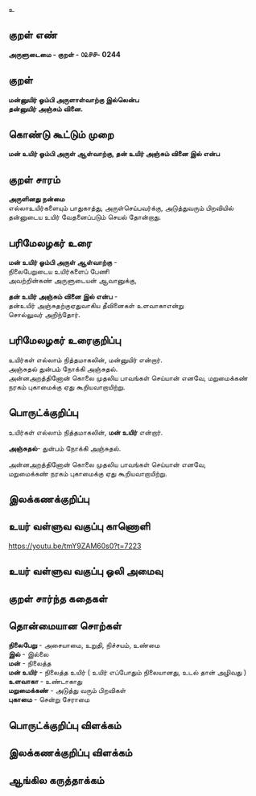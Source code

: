 உ

## குறள் எண் 

**அருளுடைமை - குறள் - ௦௨௪௪- 0244**  

## குறள் 

**மன்னுயிர் ஓம்பி அருளாள்வாற்கு இல்லென்ப  
தன்னுயிர் அஞ்சும் வினை.**

## கொண்டு கூட்டும் முறை

**மன் உயிர் ஓம்பி அருள் ஆள்வாற்கு, தன் உயிர் அஞ்சும் வினை இல் என்ப**

## குறள் சாரம் 

**அருளினது நன்மை**  
எல்லாஉயிர்களையும் பாதுகாத்து, அருள்செய்பவர்க்கு, அடுத்துவரும் பிறவியில்  
தன்னுடைய உயிர் வேதனைப்படும் செயல் தோன்றாது.  

## பரிமேலழகர் உரை

**மன் உயிர் ஓம்பி அருள் ஆள்வாற்கு** -  
நிலைபேறுடைய உயிர்களைப் பேணி  
அவற்றின்கண் அருளுடையன் ஆவானுக்கு,  

**தன் உயிர் அஞ்சும் வினை இல் என்ப** -  
தன்உயிர் அஞ்சுதற்குஏதுவாகிய தீவினைகள் உளவாகாஎன்று  
சொல்லுவர் அறிந்தோர். 

## பரிமேலழகர் உரைகுறிப்பு   

உயிர்கள் எல்லாம் நித்தமாகலின், மன்னுயிர் என்றார்.  
அஞ்சுதல் துன்பம் நோக்கி அஞ்சுதல்.  
அன்னஅறத்தினோன் கொலை முதலிய பாவங்கள் செய்யான் எனவே, மறுமைக்கண் நரகம் புகாமைக்கு ஏது கூறியவாறாயிற்று.  

## பொருட்க்குறிப்பு 

உயிர்கள் எல்லாம் நித்தமாகலின், **மன் உயிர்** என்றார்.  

**அஞ்சுதல்**- துன்பம் நோக்கி அஞ்சுதல்.  

அன்னஅறத்தினோன் கொலை முதலிய பாவங்கள் செய்யான் எனவே,  
மறுமைக்கண் நரகம் புகாமைக்கு ஏது கூறியவாறாயிற்று.  

## இலக்கணக்குறிப்பு  


## உயர் வள்ளுவ வகுப்பு காணொளி

https://youtu.be/tmY9ZAM60s0?t=7223

## உயர் வள்ளுவ வகுப்பு ஒலி அமைவு 

 
## குறள் சார்ந்த கதைகள் 


## தொன்மையான சொற்கள்

**நிலைபேறு** - அசையாமை, உறுதி, நிச்சயம், உண்மை   
**இல்** - இல்லை   
**மன்** - நிலைத்த   
**மன் உயிர்** - நிலைத்த உயிர்  ( உயிர் எப்போதும் நிலையானது, உடல் தான் அழிவது )  
**உளவாகா** - உண்டாகாது   
**மறுமைக்கண்** - அடுத்து வரும் பிறவிகள்  
**புகாமை** - சென்று சேராமை 

## பொருட்க்குறிப்பு விளக்கம்


## இலக்கணக்குறிப்பு விளக்கம்


## ஆங்கில கருத்தாக்கம் 



